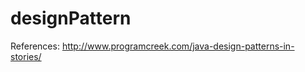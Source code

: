 designPattern
=============
References:
http://www.programcreek.com/java-design-patterns-in-stories/
